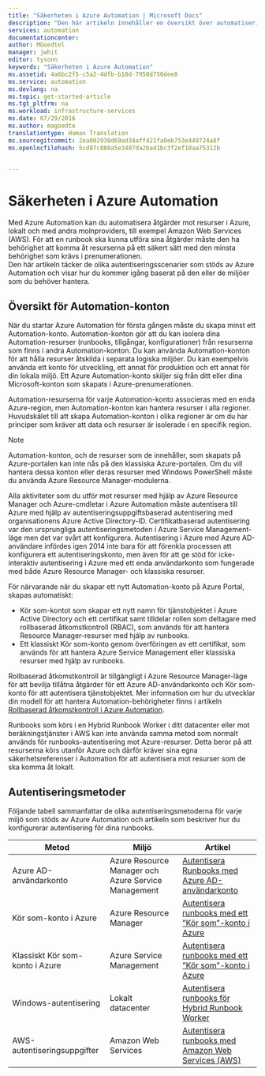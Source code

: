 ```yaml
---
title: "Säkerheten i Azure Automation | Microsoft Docs"
description: "Den här artikeln innehåller en översikt över automatiseringssäkerheten och de olika tillgängliga autentiseringsmetoderna för Automation-konton i Azure Automation."
services: automation
documentationcenter: 
author: MGoedtel
manager: jwhit
editor: tysonn
keywords: "Säkerheten i Azure Automation"
ms.assetid: 4a6bc2f5-c5a2-4dfb-b10d-7950d750dee8
ms.service: automation
ms.devlang: na
ms.topic: get-started-article
ms.tgt_pltfrm: na
ms.workload: infrastructure-services
ms.date: 07/29/2016
ms.author: magoedte
translationtype: Human Translation
ms.sourcegitcommit: 2ea002938d69ad34aff421fa0eb753e449724a8f
ms.openlocfilehash: 5cd87c888a5e3407da2bad1bc3f2ef10aa75312b


---
```

# <a name="azure-automation-security"></a>Säkerheten i Azure Automation
Med Azure Automation kan du automatisera åtgärder mot resurser i Azure, lokalt och med andra molnproviders, till exempel Amazon Web Services (AWS).  För att en runbook ska kunna utföra sina åtgärder måste den ha behörighet att komma åt resurserna på ett säkert sätt med den minsta behörighet som krävs i prenumerationen.  
Den här artikeln täcker de olika autentiseringsscenarier som stöds av Azure Automation och visar hur du kommer igång baserat på den eller de miljöer som du behöver hantera.  

## <a name="automation-account-overview"></a>Översikt för Automation-konton
När du startar Azure Automation för första gången måste du skapa minst ett Automation-konto. Automation-konton gör att du kan isolera dina Automation-resurser (runbooks, tillgångar, konfigurationer) från resurserna som finns i andra Automation-konton. Du kan använda Automation-konton för att hålla resurser åtskilda i separata logiska miljöer. Du kan exempelvis använda ett konto för utveckling, ett annat för produktion och ett annat för din lokala miljö.  Ett Azure Automation-konto skiljer sig från ditt eller dina Microsoft-konton som skapats i Azure-prenumerationen.

Automation-resurserna för varje Automation-konto associeras med en enda Azure-region, men Automation-konton kan hantera resurser i alla regioner. Huvudskälet till att skapa Automation-konton i olika regioner är om du har principer som kräver att data och resurser är isolerade i en specifik region.

> [!NOTE]
> Automation-konton, och de resurser som de innehåller, som skapats på Azure-portalen kan inte nås på den klassiska Azure-portalen. Om du vill hantera dessa konton eller deras resurser med Windows PowerShell måste du använda Azure Resource Manager-modulerna.
> 
> 

Alla aktiviteter som du utför mot resurser med hjälp av Azure Resource Manager och Azure-cmdletar i Azure Automation måste autentisera till Azure med hjälp av autentiseringsuppgiftsbaserad autentisering med organisationens Azure Active Directory-ID.  Certifikatbaserad autentisering var den ursprungliga autentiseringsmetoden i Azure Service Management-läge men det var svårt att konfigurera.  Autentisering i Azure med Azure AD-användare infördes igen 2014 inte bara för att förenkla processen att konfigurera ett autentiseringskonto, men även för att ge stöd för icke-interaktiv autentisering i Azure med ett enda användarkonto som fungerade med både Azure Resource Manager- och klassiska resurser.   

För närvarande när du skapar ett nytt Automation-konto på Azure Portal, skapas automatiskt:

* Kör som-kontot som skapar ett nytt namn för tjänstobjektet i Azure Active Directory och ett certifikat samt tilldelar rollen som deltagare med rollbaserad åtkomstkontroll (RBAC), som används för att hantera Resource Manager-resurser med hjälp av runbooks.
* Ett klassiskt Kör som-konto genom överföringen av ett certifikat, som används för att hantera Azure Service Management eller klassiska resurser med hjälp av runbooks.  

Rollbaserad åtkomstkontroll är tillgängligt i Azure Resource Manager-läge för att bevilja tillåtna åtgärder för ett Azure AD-användarkonto och Kör som-konto för att autentisera tjänstobjektet.  Mer information om hur du utvecklar din modell för att hantera Automation-behörigheter finns i artikeln [Rollbaserad åtkomstkontroll i Azure Automation](automation-role-based-access-control.md).  

Runbooks som körs i en Hybrid Runbook Worker i ditt datacenter eller mot beräkningstjänster i AWS kan inte använda samma metod som normalt används för runbooks-autentisering mot Azure-resurser.  Detta beror på att resurserna körs utanför Azure och därför kräver sina egna säkerhetsreferenser i Automation för att autentisera mot resurser som de ska komma åt lokalt.  

## <a name="authentication-methods"></a>Autentiseringsmetoder
Följande tabell sammanfattar de olika autentiseringsmetoderna för varje miljö som stöds av Azure Automation och artikeln som beskriver hur du konfigurerar autentisering för dina runbooks.

| Metod | Miljö | Artikel |
| --- | --- | --- |
| Azure AD-användarkonto |Azure Resource Manager och Azure Service Management |[Autentisera Runbooks med Azure AD-användarkonto](automation-sec-configure-aduser-account.md) |
| Kör som-konto i Azure |Azure Resource Manager |[Autentisera runbooks med ett ”Kör som”-konto i Azure](automation-sec-configure-azure-runas-account.md) |
| Klassiskt Kör som-konto i Azure |Azure Service Management |[Autentisera runbooks med ett ”Kör som”-konto i Azure](automation-sec-configure-azure-runas-account.md) |
| Windows-autentisering |Lokalt datacenter |[Autentisera runbooks för Hybrid Runbook Worker](automation-hybrid-runbook-worker.md) |
| AWS-autentiseringsuppgifter |Amazon Web Services |[Autentisera runbooks med Amazon Web Services (AWS)](automation-sec-configure-aws-account.md) |




<!--HONumber=Nov16_HO2-->


